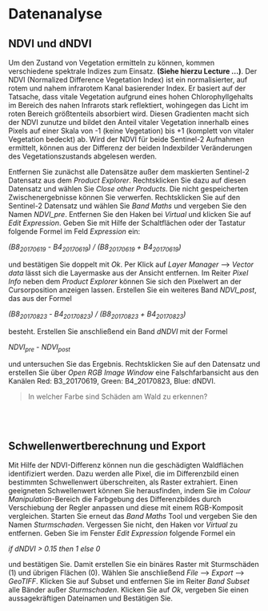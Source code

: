 # Datenanalyse

## NDVI und dNDVI

Um den Zustand von Vegetation ermitteln zu können, kommen verschiedene spektrale Indizes zum Einsatz. __(Siehe hierzu Lecture ...)__. Der NDVI (Normalized Difference Vegetation Index) ist ein normalisierter, auf rotem und nahem infrarotem Kanal basierender Index. Er basiert auf der Tatsache, dass vitale Vegetation aufgrund eines hohen Chlorophyllgehalts im Bereich des nahen Infrarots stark reflektiert, wohingegen das Licht im roten Bereich größtenteils absorbiert wird. Diesen Gradienten macht sich der NDVI zunutze und bildet den Anteil vitaler Vegetation innerhalb eines Pixels auf einer Skala von -1 (keine Vegetation) bis +1 (komplett von vitaler Vegetation bedeckt) ab. Wird der NDVI für beide Sentinel-2 Aufnahmen ermittelt, können aus der Differenz der beiden Indexbilder Veränderungen des Vegetationszustands abgelesen werden.

Entfernen Sie zunächst alle Datensätze außer dem maskierten Sentinel-2 Datensatz aus dem *Product Explorer*. Rechtsklicken Sie dazu auf diesen Datensatz und wählen Sie *Close other Products*. Die nicht gespeicherten Zwischenergebnisse können Sie verwerfen. Rechtsklicken Sie auf den Sentinel-2 Datensatz und wählen Sie *Band Maths* und vergeben Sie den Namen *NDVI_pre*. Entfernen Sie den Haken bei *Virtual* und klicken Sie auf *Edit Expression*. Geben Sie mit Hilfe der Schaltflächen oder der Tastatur folgende Formel im Feld *Expression* ein:

*(B8<sub>20170619</sub> - B4<sub>20170619</sub>) / (B8<sub>20170619</sub> + B4<sub>20170619</sub>)*

und bestätigen Sie doppelt mit *Ok*. Per Klick auf *Layer Manager* --> *Vector data* lässt sich die Layermaske aus der Ansicht entfernen. Im Reiter *Pixel Info* neben dem *Product Explorer* können Sie sich den Pixelwert an der Cursorposition anzeigen lassen. Erstellen Sie ein weiteres Band *NDVI_post*, das aus der Formel 

*(B8<sub>20170823</sub> - B4<sub>20170823</sub>) / (B8<sub>20170823</sub> + B4<sub>20170823</sub>)*

besteht. Erstellen Sie anschließend ein Band *dNDVI* mit der Formel 

*NDVI<sub>pre</sub> - NDVI<sub>post</sub>*

und untersuchen Sie das Ergebnis. Rechtsklicken Sie auf den Datensatz und erstellen Sie über *Open RGB Image Window* eine Falschfarbansicht aus den Kanälen Red: B3_20170619, Green: B4_20170823, Blue: dNDVI. 
> In welcher Farbe sind Schäden am Wald zu erkennen?

<br><br> 
## Schwellenwertberechnung und Export

Mit Hilfe der NDVI-Differenz können nun die geschädigten Waldflächen identifiziert werden. Dazu werden alle Pixel, die im Differenzbild einen bestimmten Schwellenwert überschreiten, als Raster extrahiert. Einen geeigneten Schwellenwert können Sie herausfinden, indem Sie im *Colour Manipulation*-Bereich die Farbgebung des Differenzbildes durch Verschiebung der Regler anpassen und diese mit einem RGB-Komposit vergleichen. Starten Sie erneut das *Band Maths* Tool und vergeben Sie den Namen *Sturmschaden*. Vergessen Sie nicht, den Haken vor *Virtual* zu entfernen. Geben Sie im Fenster *Edit Expression* folgende Formel ein 

*if dNDVI > 0.15 then 1 else 0*

und bestätigen Sie. Damit erstellen Sie ein binäres Raster mit Sturmschäden (1) und übrigen Flächen (0). Wählen Sie anschließend *File* --> *Export* --> *GeoTIFF*. Klicken Sie auf Subset und entfernen Sie im Reiter *Band Subset* alle Bänder außer *Sturmschaden*. Klicken Sie auf *Ok*, vergeben Sie einen aussagekräftigen Dateinamen und Bestätigen Sie. 

